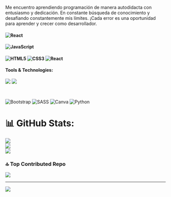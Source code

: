 <p>Me encuentro aprendiendo programación de manera autodidacta con entusiasmo y dedicación. En constante búsqueda de conocimiento y desafiando constantemente mis límites. ¡Cada error es una oportunidad para aprender y crecer como desarrollador.</p>

<h4
  Principal Stack: 
  
</h4>

<p>
  
  ![React](https://img.shields.io/badge/react-%2320232a.svg?style=for-the-badge&logo=react&logoColor=%2361DAFB) 
</p>
  
<h4
  Programming Languages:
  
  </h4>
  
<p>
  
  ![JavaScript](https://img.shields.io/badge/javascript-%23323330.svg?style=for-the-badge&logo=javascript&logoColor=%23F7DF1E) 
  </p>
<h4
  Frontend Development:
  
  </h4>
<p>
  
  ![HTML5](https://img.shields.io/badge/html5-%23E34F26.svg?style=for-the-badge&logo=html5&logoColor=white)
  ![CSS3](https://img.shields.io/badge/css3-%231572B6.svg?style=for-the-badge&logo=css3&logoColor=white) 
  ![React](https://img.shields.io/badge/react-%2320232a.svg?style=for-the-badge&logo=react&logoColor=%2361DAFB) 
  
</p>
  
<h4>Tools & Technologies:</h4>

<p>
  
  <img src="https://img.shields.io/badge/Git-F05032?style=for-the-badge&logo=git&logoColor=white">
  <img src="https://img.shields.io/badge/GitHub-100000?style=for-the-badge&logo=github&logoColor=white">
  
</p>
</br>

![Bootstrap](https://img.shields.io/badge/bootstrap-%238511FA.svg?style=for-the-badge&logo=bootstrap&logoColor=white) 
![SASS](https://img.shields.io/badge/SASS-hotpink.svg?style=for-the-badge&logo=SASS&logoColor=white) 
![Canva](https://img.shields.io/badge/Canva-%2300C4CC.svg?style=for-the-badge&logo=Canva&logoColor=white) 
![Python](https://img.shields.io/badge/python-3670A0?style=for-the-badge&logo=python&logoColor=ffdd54) 


# 📊 GitHub Stats:
![](https://github-readme-stats.vercel.app/api?username=Its-Alexandder&theme=react&hide_border=false&include_all_commits=false&count_private=false)<br/>
![](https://github-readme-streak-stats.herokuapp.com/?user=Its-Alexandder&theme=react&hide_border=false)<br/>
![](https://github-readme-stats.vercel.app/api/top-langs/?username=Its-Alexandder&theme=react&hide_border=false&include_all_commits=false&count_private=false&layout=compact)

### 🔝 Top Contributed Repo
![](https://github-contributor-stats.vercel.app/api?username=Its-Alexandder&limit=5&theme=dark&combine_all_yearly_contributions=true)

---
[![](https://visitcount.itsvg.in/api?id=Its-Alexandder&icon=0&color=3)](https://visitcount.itsvg.in)

<!-- Proudly created with GPRM ( https://gprm.itsvg.in ) -->
